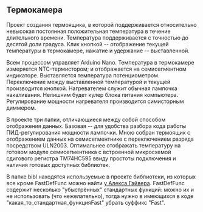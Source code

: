 ## Термокамера

Проект создания термоящика, в которой поддерживается относительно невысокая постоянная положительная температура в течение длительного времени.
Температура поддерживается с точностью до десятой доли градуса.
Клик кнопкой -- отображение текущей температуры в термокамере, нажатие и удержание -- выставленной.

Всем процессом управляет Arduino Nano. Температура в термокамере измеряется NTC-термистором; и отображается на семисегментном индикаторе. Выставляется температура потенциометром. Переключение между выставленной температурой и текущей производится кнопкой. Нагревателем служит обычная лампочка накаливания. Нелишним будет кулер блока питания компьютера. Регулирование мощности нагревателя производится симисторным диммером.

В проекте три папки, отличающиеся между собой способом отображения данных. Базовая -- для удобства разбора кода работы ПИД-регулирования мощности лампочки. Мною собран термоящик с отображением данных на семисегментнике с переключением разряда посредством ULN2003. Оптимальнее отображать температуру на готовом модуле семисегментника с встроенной микросхемой сдигового регистра TM74HC595 ввиду простоты подключения и наличия готовых доступных библиотек.

В папке bibl находятся используемые в проекте библиотеки, из которых все кроме FastDefFunc можно найти [у Алекса Гайвера](https://github.com/GyverLibs). FastDefFunc содержит несколько "убыстрённых" стандартных функций:  можно их и не использовать (что нежелательно), тогда нужно в имеющихся в коде "какая_то_стандартная_функцияFast" убрать суффикс "Fast".